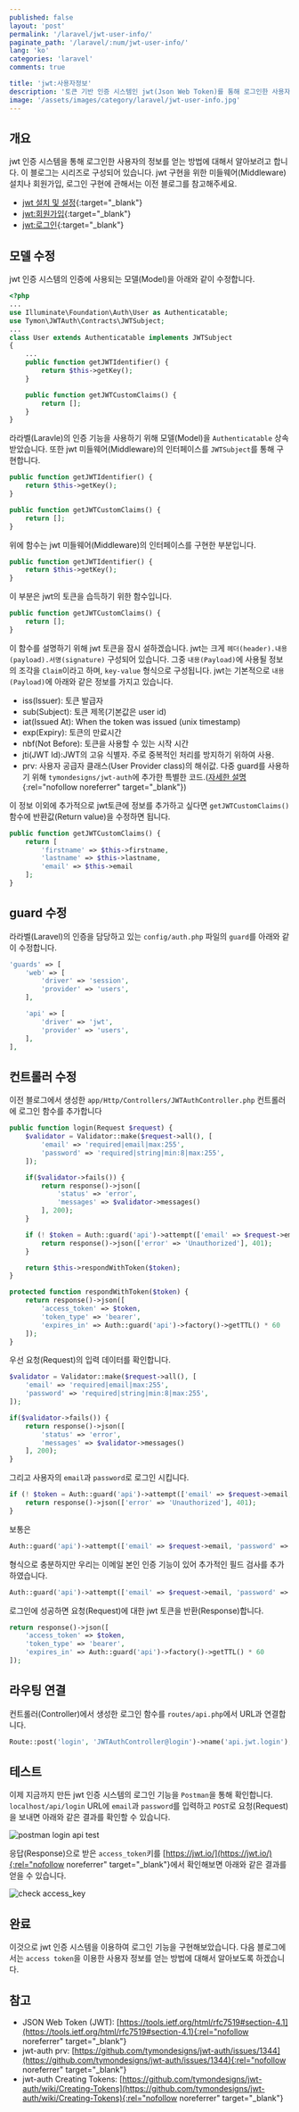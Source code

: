```yaml
---
published: false
layout: 'post'
permalink: '/laravel/jwt-user-info/'
paginate_path: '/laravel/:num/jwt-user-info/'
lang: 'ko'
categories: 'laravel'
comments: true

title: 'jwt:사용자정보'
description: '토큰 기반 인증 시스템인 jwt(Json Web Token)를 통해 로그인한 사용자의 정보를 얻는 방법에 대해서 알아봅시다.'
image: '/assets/images/category/laravel/jwt-user-info.jpg'
---
```



## 개요
jwt 인증 시스템을 통해 로그인한 사용자의 정보를 얻는 방법에 대해서 알아보려고 합니다. 이 블로그는 시리즈로 구성되어 있습니다. jwt 구현을 위한 미들웨어(Middleware) 설치나 회원가입, 로그인 구현에 관해서는 이전 블로그를 참고해주세요.

- [jwt 설치 및 설정]({{site.url}}/{{page.categories}}/jwt/){:target="_blank"}
- [jwt:회원가입]({{site.url}}/{{page.categories}}/jwt/jwt-siginup){:target="_blank"}
- [jwt:로그인]({{site.url}}/{{page.categories}}/jwt/jwt-signin){:target="_blank"}

## 모델 수정
jwt 인증 시스템의 인증에 사용되는 모델(Model)을 아래와 같이 수정합니다.

```php
<?php
...
use Illuminate\Foundation\Auth\User as Authenticatable;
use Tymon\JWTAuth\Contracts\JWTSubject;
...
class User extends Authenticatable implements JWTSubject
{
    ...
    public function getJWTIdentifier() {
        return $this->getKey();
    }

    public function getJWTCustomClaims() {
        return [];
    }
}
```

라라벨(Laravle)의 인증 기능을 사용하기 위해 모델(Model)을 ```Authenticatable``` 상속받았습니다. 또한 jwt 미들웨어(Middleware)의 인터페이스를 ```JWTSubject```를 통해 구현합니다.

```php
public function getJWTIdentifier() {
    return $this->getKey();
}

public function getJWTCustomClaims() {
    return [];
}
```

위에 함수는 jwt 미들웨어(Middleware)의 인터페이스를 구현한 부분입니다.

```php
public function getJWTIdentifier() {
    return $this->getKey();
}
```

이 부분은 jwt의 토큰을 습득하기 위한 함수입니다.

```php
public function getJWTCustomClaims() {
    return [];
}
```

이 함수를 설명하기 위해 jwt 토큰을 잠시 설하겠습니다. jwt는 크게 ```헤더(header).내용(payload).서명(signature)``` 구성되어 있습니다. 그중 ```내용(Payload)```에 사용될 정보의 조각을 ```Claim```이라고 하며, ```key-value``` 형식으로 구성됩니다. jwt는 기본적으로 ```내용(Payload)```에 아래와 같은 정보를 가지고 있습니다.

- iss(Issuer): 토큰 발급자
- sub(Subject): 토큰 제목(기본값은 user id)
- iat(Issued At): When the token was issued (unix timestamp)
- exp(Expiry): 토큰의 만료시간
- nbf(Not Before): 토큰을 사용할 수 있는 시작 시간
- jti(JWT Id):JWT의 고유 식별자. 주로 중복적인 처리를 방지하기 위하여 사용.
- prv: 사용자 공급자 클래스(User Provider class)의 해쉬값. 다중 guard를 사용하기 위해 ```tymondesigns/jwt-auth```에 추가한 특별한 코드.([자세한 설명](https://github.com/tymondesigns/jwt-auth/pull/1167){:rel="nofollow noreferrer" target="_blank"})

이 정보 이외에 추가적으로 jwt토큰에 정보를 추가하고 싶다면 ```getJWTCustomClaims()``` 함수에 반환값(Return value)을 수정하면 됩니다.

```php
public function getJWTCustomClaims() {
    return [
        'firstname' => $this->firstname,
        'lastname' => $this->lastname,
        'email' => $this->email
    ];
}
```

## guard 수정
라라벨(Laravel)의 인증을 담당하고 있는 ```config/auth.php``` 파일의 ```guard```를 아래와 같이 수정합니다.

```php
'guards' => [
    'web' => [
        'driver' => 'session',
        'provider' => 'users',
    ],

    'api' => [
        'driver' => 'jwt',
        'provider' => 'users',
    ],
],
```

## 컨트롤러 수정
이전 블로그에서 생성한 ```app/Http/Controllers/JWTAuthController.php``` 컨트롤러에 로그인 함수를 추가합니다

```php
public function login(Request $request) {
    $validator = Validator::make($request->all(), [
        'email' => 'required|email|max:255',
        'password' => 'required|string|min:8|max:255',
    ]);

    if($validator->fails()) {
        return response()->json([
            'status' => 'error',
            'messages' => $validator->messages()
        ], 200);
    }

    if (! $token = Auth::guard('api')->attempt(['email' => $request->email, 'password' => $request->password, 'certificated' => true])) {
        return response()->json(['error' => 'Unauthorized'], 401);
    }

    return $this->respondWithToken($token);
}

protected function respondWithToken($token) {
    return response()->json([
        'access_token' => $token,
        'token_type' => 'bearer',
        'expires_in' => Auth::guard('api')->factory()->getTTL() * 60
    ]);
}
```

우선 요청(Request)의 입력 데이터를 확인합니다.

```php
$validator = Validator::make($request->all(), [
    'email' => 'required|email|max:255',
    'password' => 'required|string|min:8|max:255',
]);

if($validator->fails()) {
    return response()->json([
        'status' => 'error',
        'messages' => $validator->messages()
    ], 200);
}
```

그리고 사용자의 ```email```과 ```password```로 로그인 시킵니다.

```php
if (! $token = Auth::guard('api')->attempt(['email' => $request->email, 'password' => $request->password, 'certificated' => true])) {
    return response()->json(['error' => 'Unauthorized'], 401);
}
```

보통은

```php
Auth::guard('api')->attempt(['email' => $request->email, 'password' => $request->password])
```

형식으로 충분하지만 우리는 이메일 본인 인증 기능이 있어 추가적인 필드 검사를 추가하였습니다.

```php
Auth::guard('api')->attempt(['email' => $request->email, 'password' => $request->password, 'certificated' => true])
```

로그인에 성공하면 요청(Request)에 대한 jwt 토큰을 반환(Response)합니다.

```php
return response()->json([
    'access_token' => $token,
    'token_type' => 'bearer',
    'expires_in' => Auth::guard('api')->factory()->getTTL() * 60
]);
```

## 라우팅 연결
컨트롤러(Controller)에서 생성한 로그인 함수를 ```routes/api.php```에서 URL과 연결합니다.

```php
Route::post('login', 'JWTAuthController@login')->name('api.jwt.login');
```

## 테스트
이제 지금까지 만든 jwt 인증 시스템의 로그인 기능을 ```Postman```을 통해 확인합니다. ```localhost/api/login``` URL에 ```email```과 ```password```를 입력하고 ```POST```로 요청(Request)을 보내면 아래와 같은 결과를 확인할 수 있습니다.

![postman login api test](/assets/images/category/laravel/jwt-signin/login.png)

응답(Response)으로 받은 ```access_token```키를 [https://jwt.io/](https://jwt.io/){:rel="nofollow noreferrer" target="_blank"}에서 확인해보면 아래와 같은 결과를 얻을 수 있습니다.

![check access_key](/assets/images/category/laravel/jwt-signin/check_access_key.png)

## 완료
이것으로 jwt 인증 시스템을 이용하여 로그인 기능을 구현해보았습니다. 다음 블로그에서는 ```access token```을 이용한 사용자 정보를 얻는 방법에 대해서 알아보도록 하겠습니다.

## 참고
- JSON Web Token (JWT): [https://tools.ietf.org/html/rfc7519#section-4.1](https://tools.ietf.org/html/rfc7519#section-4.1){:rel="nofollow noreferrer" target="_blank"}
- jwt-auth prv: [https://github.com/tymondesigns/jwt-auth/issues/1344](https://github.com/tymondesigns/jwt-auth/issues/1344){:rel="nofollow noreferrer" target="_blank"}
- jwt-auth Creating Tokens: [https://github.com/tymondesigns/jwt-auth/wiki/Creating-Tokens](https://github.com/tymondesigns/jwt-auth/wiki/Creating-Tokens){:rel="nofollow noreferrer" target="_blank"}

